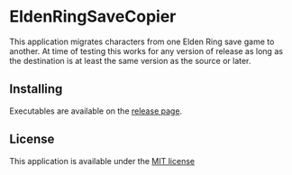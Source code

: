 # EldenRingSaveCopier

This application migrates characters from one Elden Ring save game to another. At time of testing this works for any version of release as long as the destination is at least the same version as the source or later.

## Installing

Executables are available on the [release page](../../releases).

## License

This application is available under the [MIT license](./LICENSE)
